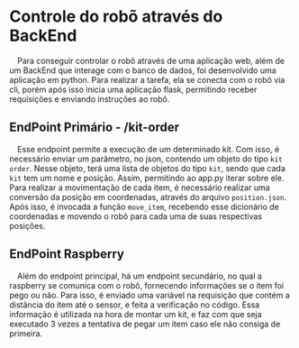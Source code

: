 # Controle do robõ através do BackEnd

&emsp;Para conseguir controlar o robô através de uma aplicação web, além de um BackEnd que interage com o banco de dados, foi desenvolvido uma aplicação em python. Para realizar a tarefa, ela se conecta com o robô via cli, porém após isso inicia uma aplicação flask, permitindo receber requisições e enviando instruções ao robô.

## EndPoint Primário - /kit-order

&emsp;Esse endpoint permite a execução de um determinado kit. Com isso, é necessário enviar um parâmetro, no json, contendo um objeto do tipo `kit order`. Nesse objeto, terá uma lista de objetos do tipo `kit`, sendo que cada `kit` tem um nome e posição. Assim, permitindo ao app.py iterar sobre ele.
Para realizar a movimentação de cada item, é necessário realizar uma conversão da posição em coordenadas, através do arquivo `position.json`. Após isso, é invocada a função `move_item`, recebendo esse dicionário de coordenadas e movendo o robô para cada uma de suas respectivas posições.  

## EndPoint Raspberry 

&emsp;Além do endpoint principal, há um endpoint secundário, no qual a raspberry se comunica com o robô, fornecendo informações se o item foi pego ou não. Para isso, é enviado uma variável na requisição que contém a distância do item até o sensor, e feita a verificação no código. Essa informação é utilizada na hora de montar um kit, e faz com que seja executado 3 vezes a tentativa de pegar um item caso ele não consiga de primeira.